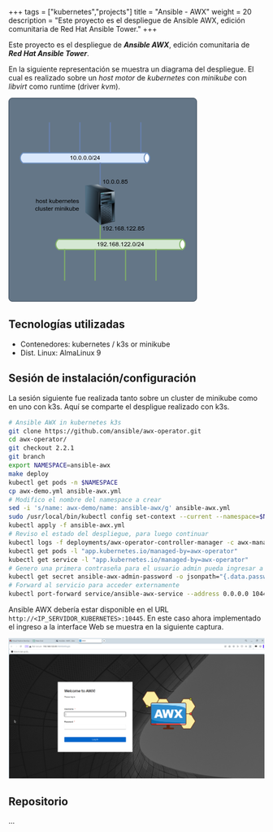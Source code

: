 +++
tags = ["kubernetes","projects"]
title = "Ansible - AWX"
weight = 20
description = "Este proyecto es el despliegue de Ansible AWX, edición comunitaria de Red Hat Ansible Tower."
+++

Este proyecto es el despliegue de ___Ansible AWX___, edición comunitaria de ___Red Hat Ansible Tower___.

En la siguiente representación se muestra un diagrama del despliegue. El cual es realizado sobre un _host motor_ de _kubernetes_ con _minikube_ con _libvirt_ como runtime (driver _kvm_).

![Representación del servicio Ansible AWX desplegado](ansible-server-awx.png)

## Tecnologías utilizadas

- Contenedores: kubernetes / k3s or minikube
- Dist. Linux: AlmaLinux 9

## Sesión de instalación/configuración

La sesión siguiente fue realizada tanto sobre un cluster de minikube como en uno con k3s. Aquí se comparte el despligue realizado con k3s.
 
```bash
# Ansible AWX in kubernetes k3s 
git clone https://github.com/ansible/awx-operator.git 
cd awx-operator/
git checkout 2.2.1
git branch
export NAMESPACE=ansible-awx
make deploy
kubectl get pods -n $NAMESPACE
cp awx-demo.yml ansible-awx.yml
# Modifico el nombre del namespace a crear
sed -i 's/name: awx-demo/name: ansible-awx/g' ansible-awx.yml
sudo /usr/local/bin/kubectl config set-context --current --namespace=$NAMESPACE
kubectl apply -f ansible-awx.yml
# Reviso el estado del despliegue, para luego continuar
kubectl logs -f deployments/awx-operator-controller-manager -c awx-manager 
kubectl get pods -l "app.kubernetes.io/managed-by=awx-operator" 
kubectl get service -l "app.kubernetes.io/managed-by=awx-operator" 
# Genero una primera contraseña para el usuario admin pueda ingresar a la interface web
kubectl get secret ansible-awx-admin-password -o jsonpath="{.data.password}" | base64 --decode; echo
# Forward al servicio para acceder externamente
kubectl port-forward service/ansible-awx-service --address 0.0.0.0 10445:80 &
```

Ansible AWX debería estar disponible en el URL `http://<IP_SERVIDOR_KUBERNETES>:10445`. En este caso ahora implementado el ingreso a la interface Web se muestra en la siguiente captura.

![Ingreso a la interface Web de Ansible AWX desplegado](ansible-awx-gui-welcome.png)

## Repositorio

...
